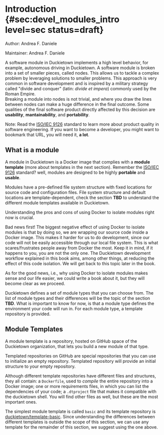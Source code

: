 # Introduction {#sec:devel_modules_intro level=sec status=draft}

Author: Andrea F. Daniele

Maintainer: Andrea F. Daniele




A software module in Duckietown implements a high level behavior, for example,
autonomous driving in Duckietown. A software module is broken into a set of smaller
pieces, called nodes. This allows us to tackle a complex problem by leveraging solutions
to smaller problems. This approach is very common in software development and is
inspired by a military strategy called "divide and conquer" (latin: _divide et impera_)
commonly used by the Roman Empire.   
Breaking a module into nodes is not trivial, and where you draw the lines between nodes
can make a huge difference in the final outcome. Some qualities of the final software
product directly affected by this decision are **usability**, **mantainability**,
and **portability**.

Note: Read the [ISO/IEC 9126](#sec:developer_basics_iso_9126) standard
to learn more about product quality in software engineering. If you want to become
a developer, you might want to bookmark that URL, you will need it, **a lot**. 



<minitoc/>


## What is a module



A module in Duckietown is a Docker image that complies with a **module template**
(more about templates in the next section). Remember the 
[ISO/IEC 9126](#sec:developer_basics_iso_9126) standard? well, 
modules are designed to be highly **portable** and  **usable**.


Modules have a pre-defined file system structure with fixed locations for source code 
and configuration files. File system structure and default locations are 
template-dependent, check the section **TBD** to understand the
different module templates available in Duckietown.


Understanding the pros and cons of using Docker to isolate modules right now is crucial.



Bad news first! The biggest negative effect of using Docker to isolate modules
is that by doing so, we are wrapping our source code inside a Docker image. This
makes it harder for us to do development, since our code will not be easily accessible
through our local file system. This is what scares/frustrates people away from Docker 
the most. Keep it in mind, if it happens to you, you are not the only one.
The Duckietown development workflow explained in this book aims, among other things,
at reducing the effect of this code isolation. We will get back to this topic later
in the book.

As for the good news, i.e., why using Docker to isolate modules makes sense and our
life easier, we could write a book about it, but they will become clear as we proceed.



Duckietown defines a set of module types that you can choose from. The list of module
types and their differences will be the topic of the section  **TBD**. What is important to know for now, is that a module
type defines the environment your code will run in. For each module type, a template
repository is provided.


## Module Templates

A module template is a repository, hosted on GitHub space of the Duckietown organization,
that lets you build a new module of that type.

Templated repositories on GitHub are special repositories that you can use to initialize
an empty repository. Templated repository will provide an initial structure to your empty
repository.

Although different template repositories have different files and structures, they all 
contain: 
a `Dockerfile`, used to _compile_ the entire repository into a Docker image;
one or more requirements files, in which you can list the dependencies of your code; 
a `.dtproject` file that makes it compatible with the duckietown shell.
You will find other files as well, but these are the most important ones.

The simplest module template is called `basic` and its template 
repository is [duckietown/template-basic](https://github.com/duckietown/template-basic).
Since understanding the differences between different templates is outside the scope of 
this section, we can use any template for the remainder of this section, we suggest 
using the one above.

<!---

## Create your own module {#sec:devel_create_module_repo}



In order to be able to create a Duckietown module, you need to gain access to
the module template repositories on GitHub.
There are two way to achieve this: you are an official Duckietown developer, thus
you are part of the Duckietown organization on GitHub; or, you create a copy (fork) 
of the template you need on your GitHub account.

If you are not a member of the Duckietown organization on GitHub, you can fork
a template on your GitHub account by visiting the module template page on GitHub
(e.g., [duckietown/template-basic](https://github.com/duckietown/template-basic))
and click on the Fork button at the top-right corner of the page.


<figure>
    <figcaption>Fork button on GitHub</figcaption>
    <img alt="github.com fork button" style='width:26em' src="images/github_fork_button.jpg"/>
</figure>




Once you gained access to the template (either by joining the Duckietown developers
team or forking the template repository), you are able to create a new repository that
will store your module based on the template repository.
To do so, go to GitHub, click on the [+] button on the header at the top-right corner
and then choose **New repository**. In the _New repository_ page, choose the template
(e.g., `duckietown/template-basic`) and enter the name of your new module 
(e.g., `my_module`) as shown in the image below.


<figure>
    <figcaption>New repository with template on GitHub</figcaption>
    <img alt="new templated repository on github" style='width:32em' src="images/github_new_repo_w_template.jpg"/>
</figure>

<br/>

Click on **Create repository** to create the module repository.

## Build a module

Building a module is very simple. To start, open a terminal and clone a module repository 
(we created one in section **TODO** ).

Templates leave placeholders that you will need to replace with the proper information
about your module before you can build it.

Open the file `Dockerfile` using any text editor and look for the following lines
at the top of the file:

```dockerfile
ARG REPO_NAME="<REPO_NAME_HERE>"
ARG DESCRIPTION="<DESCRIPTION_HERE>"
ARG MAINTAINER="<YOUR_FULL_NAME> (<YOUR_EMAIL_ADDRESS>)"
```

Replace the placeholders strings with, respectively,
 - the name of the repository (i.e., `my_module`); 
 - a brief description of the functionalities of the module
 - your name and email address to claim the role of maintainer; 
 
Save and return to the terminal. Now run the following command to build the module.

```
dts devel build -f
```

The flag `-f` (short for `--force`) is needed in order to allow `dts` to build a module
out of a non-clean repository. A repository is not clean when there are changes that are
not committed (and in fact our change to `Dockerfile` is not). 
This check is in place to prevent developers from forgetting to push local changes.
If the build is successful, you will see something like the following.

<figure>
    <figcaption>Result of command `dts devel run`</figcaption>
    <img alt="dts devel build" style='width:36em' src="images/dts_devel_build_ex1.jpg"/>
</figure>

<br/>
Congrats! You just built your first Duckietown-compatible software module.



## Run a module

As stated above, building a module produces a Docker image. This image is the
_compiled_ version of your source project. You can find the name of the resulting 
image at the end of the output of the `dts devel build` command.
In the example above, look for the line

```
Final image name: duckietown/my_module:v1-amd64
```




## Hands on

TODO: This is a templated subsection


## Ask the community

TODO: This is a templated subsection

--->

